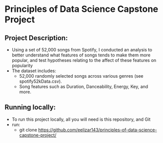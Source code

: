# Principles of Data Science Capstone Project



## Project Description: 
* Using a set of 52,000 songs from Spotify, I conducted an analysis to better understand what features of songs tends to make them more popular, and test hypotheses relating to the affect of these features on popularity
* The dataset includes:
  * 52,000 randomly selected songs across various genres (see spotify52kData.csv).
  * Song features such as Duration, Danceability, Energy, Key, and more.

## Running locally: 
* To run this project locally, all you will need is this repository, and Git
* run:
  * git clone https://github.com/eelizar143/principles-of-data-science-capstone-project/
